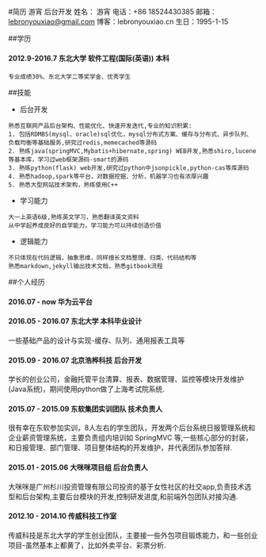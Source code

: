 #简历  游宵  后台开发 
姓名： 游宵
电话：+86 18524430385
邮箱：lebronyouxiao@gmail.com 
博客：lebronyouxiao.cn
生日：1995-1-15

<!--
姓名 | 游宵 | 
--------- | ------------- | --------------
电话 | +86 18524430385   | 
邮箱 | lebronyouxiao@gmail.com |
学历 | 东北大学-软件工程(国际(英语)) - 2016.6毕业 |
-->

##学历
#### 2012.9-2016.7 东北大学 软件工程(国际(英语)) 本科

<!--
```
高数,线代,概率论,离散数学,组合数学,图论,数论; 
计组,计算机网络,操作系统原理;
软件工程,软件需求分析和设计,软件测试技术,算法分析和设计; 
主机系统导论/主机 CICS 交易系统/cobol 程序设计. 
```
-->
```
专业成绩30%、东北大学二等奖学金、优秀学生 
```

##技能
* 后台开发

```
熟悉互联网产品后台架构、性能优化、快速开发迭代,专业的知识积累:
1. 包括RDMBS(mysql、oracle)sql优化，mysql分布式方案、缓存与分布式、异步队列、负载均衡等基础服务,研究过redis,memecached等源码
2. 熟练java(springMVC,Mybatis+hibernate,spring) WEB开发,熟悉shiro,lucene等基本库，学习过web框架源码-smart的源码
3. 熟练python(flask) web开发,研究过python中jsonpickle,python-cas等库源码
4. 熟悉hadoop,spark等平台，对数据挖掘、分析，机器学习也有浓厚兴趣
5. 熟悉大型网站技术架构，熟练使用C++
```

* 学习能力

```
大一上英语6级,熟练英文学习，熟悉翻译英文资料
从中学起养成良好的自学能力，学习能力可以持续创造价值
```

* 逻辑能力

```
不只体现在代码逻辑，抽象思维，同样擅长文档整理、归类、代码结构等
熟悉markdown,jekyll输出技术文档，熟悉gitbook流程
```


##个人经历

#### 2016.07 - now 华为云平台



#### 2016.05 - 2016.07 东北大学 本科毕业设计
一些基础产品的设计与实现-缓存、队列、通用报表工具等

#### 2015.09 - 2016.07 北京浩桦科技 后台开发

学长的创业公司，金融托管平台清算、报表、数据管理、监控等模块开发维护(Java系统)，期间使用python做了上海考试院系统.

#### 2015.07 - 2015.09 东软集团实训团队 技术负责人

很有幸在东软参加实训，8人左右的学生团队，开发两个后台系统日报管理系统和企业薪资管理系统，主要负责组内培训如 SpringMVC 等,一些核心部分的封装，和日报管理、部门管理、项目整体结构的开发维护，并代表团队参加答辩.

#### 2015.01 - 2015.06 大咪咪项目组 后台负责人

大咪咪是广州杉川投资管理有限公司投资的基于女性社区的社交app,负责技术选型和后台架构,主要后台模块的开发,控制研发进度,和前端外包团队对接沟通. 

#### 2012.10 - 2014.10 传威科技工作室

传威科技是东北大学的学生创业团队，主要接一些外包项目锻炼能力，和一些创业项目-虽然基本上都黄了，比如外卖平台、彩票分析.




